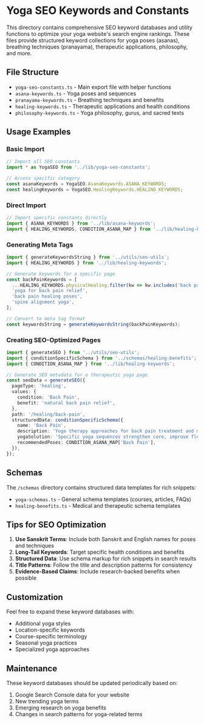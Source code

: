 # Yoga SEO Keywords and Constants

This directory contains comprehensive SEO keyword databases and utility functions to optimize your yoga website's search engine rankings. These files provide structured keyword collections for yoga poses (asanas), breathing techniques (pranayama), therapeutic applications, philosophy, and more.

## File Structure

- `yoga-seo-constants.ts` - Main export file with helper functions
- `asana-keywords.ts` - Yoga poses and sequences
- `pranayama-keywords.ts` - Breathing techniques and benefits
- `healing-keywords.ts` - Therapeutic applications and health conditions
- `philosophy-keywords.ts` - Yoga philosophy, gurus, and sacred texts

## Usage Examples

### Basic Import

```typescript
// Import all SEO constants
import * as YogaSEO from '../lib/yoga-seo-constants';

// Access specific category
const asanaKeywords = YogaSEO.AsanaKeywords.ASANA_KEYWORDS;
const healingKeywords = YogaSEO.HealingKeywords.HEALING_KEYWORDS;
```

### Direct Import

```typescript
// Import specific constants directly
import { ASANA_KEYWORDS } from '../lib/asana-keywords';
import { HEALING_KEYWORDS, CONDITION_ASANA_MAP } from '../lib/healing-keywords';
```

### Generating Meta Tags

```typescript
import { generateKeywordsString } from '../utils/seo-utils';
import { HEALING_KEYWORDS } from '../lib/healing-keywords';

// Generate keywords for a specific page
const backPainKeywords = [
  ...HEALING_KEYWORDS.physicalHealing.filter(kw => kw.includes('back pain')),
  'yoga for back pain relief',
  'back pain healing poses',
  'spine alignment yoga',
];

// Convert to meta tag format
const keywordsString = generateKeywordsString(backPainKeywords);
```

### Creating SEO-Optimized Pages

```typescript
import { generateSEO } from '../utils/seo-utils';
import { conditionSpecificSchema } from '../schemas/healing-benefits';
import { CONDITION_ASANA_MAP } from '../lib/healing-keywords';

// Generate SEO metadata for a therapeutic yoga page
const seoData = generateSEO({
  pageType: 'healing',
  values: {
    condition: 'Back Pain',
    benefit: 'natural back pain relief',
  },
  path: '/healing/back-pain',
  structuredData: conditionSpecificSchema({
    name: 'Back Pain',
    description: 'Yoga therapy approaches for back pain treatment and management.',
    yogaSolution: 'Specific yoga sequences strengthen core, improve flexibility, and realign spine',
    recommendedPoses: CONDITION_ASANA_MAP['Back Pain'],
  }),
});
```

## Schemas

The `/schemas` directory contains structured data templates for rich snippets:

- `yoga-schemas.ts` - General schema templates (courses, articles, FAQs)
- `healing-benefits.ts` - Medical and therapeutic schema templates

## Tips for SEO Optimization

1. **Use Sanskrit Terms**: Include both Sanskrit and English names for poses and techniques
2. **Long-Tail Keywords**: Target specific health conditions and benefits
3. **Structured Data**: Use schema markup for rich snippets in search results
4. **Title Patterns**: Follow the title and description patterns for consistency
5. **Evidence-Based Claims**: Include research-backed benefits when possible

## Customization

Feel free to expand these keyword databases with:

- Additional yoga styles
- Location-specific keywords
- Course-specific terminology
- Seasonal yoga practices
- Specialized yoga approaches

## Maintenance

These keyword databases should be updated periodically based on:

1. Google Search Console data for your website
2. New trending yoga terms
3. Emerging research on yoga benefits
4. Changes in search patterns for yoga-related terms
